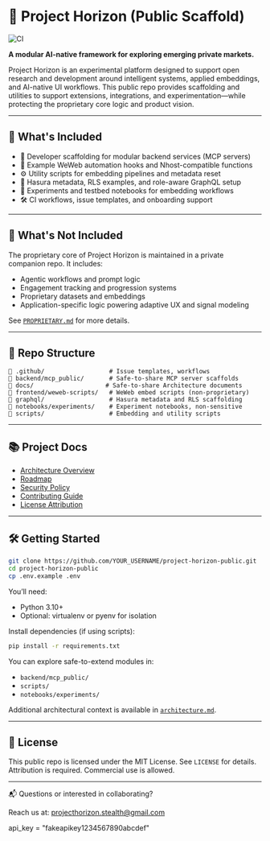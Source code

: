 # 🚀 Project Horizon (Public Scaffold)

![CI](https://github.com/ipow-jms/project-horizon-public/actions/workflows/dev-checks.yml/badge.svg)

**A modular AI-native framework for exploring emerging private markets.**

Project Horizon is an experimental platform designed to support open research and development around intelligent systems, applied embeddings, and AI-native UI workflows. This public repo provides scaffolding and utilities to support extensions, integrations, and experimentation—while protecting the proprietary core logic and product vision.

---

## 🧠 What's Included

* 🔧 Developer scaffolding for modular backend services (MCP servers)
* 🧱 Example WeWeb automation hooks and Nhost-compatible functions
* ⚙️ Utility scripts for embedding pipelines and metadata reset
* 📐 Hasura metadata, RLS examples, and role-aware GraphQL setup
* 📁 Experiments and testbed notebooks for embedding workflows
* 🛠 CI workflows, issue templates, and onboarding support

---

## 🔐 What's Not Included

The proprietary core of Project Horizon is maintained in a private companion repo. It includes:

* Agentic workflows and prompt logic
* Engagement tracking and progression systems
* Proprietary datasets and embeddings
* Application-specific logic powering adaptive UX and signal modeling

See [`PROPRIETARY.md`](./PROPRIETARY.md) for more details.

---

## 🧩 Repo Structure

```
📁 .github/                  # Issue templates, workflows
📁 backend/mcp_public/       # Safe-to-share MCP server scaffolds
📁 docs/                    # Safe-to-share Architecture documents
📁 frontend/weweb-scripts/   # WeWeb embed scripts (non-proprietary)
📁 graphql/                  # Hasura metadata and RLS scaffolding
📁 notebooks/experiments/    # Experiment notebooks, non-sensitive
📁 scripts/                  # Embedding and utility scripts
```

---

## 📚 Project Docs

- [Architecture Overview](./docs/architecture.md)
- [Roadmap](./ROADMAP.md)
- [Security Policy](./SECURITY.md)
- [Contributing Guide](./CONTRIBUTING.md)
- [License Attribution](./LICENSES.md)

---

## 🛠 Getting Started

```bash
git clone https://github.com/YOUR_USERNAME/project-horizon-public.git
cd project-horizon-public
cp .env.example .env
```

You’ll need:

* Python 3.10+
* Optional: virtualenv or pyenv for isolation

Install dependencies (if using scripts):

```bash
pip install -r requirements.txt
```

You can explore safe-to-extend modules in:

- `backend/mcp_public/`
- `scripts/`
- `notebooks/experiments/`

Additional architectural context is available in [`architecture.md`](./architecture.md).

---

## 📜 License

This public repo is licensed under the MIT License. See `LICENSE` for details.
Attribution is required. Commercial use is allowed.

---

📬 Questions or interested in collaborating?

Reach us at: [projecthorizon.stealth@gmail.com](mailto:projecthorizon.stealth@gmail.com)


api_key = "fakeapikey1234567890abcdef"